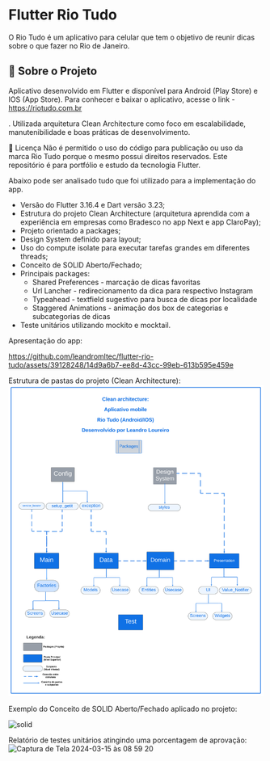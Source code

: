 # Flutter Rio Tudo

O Rio Tudo é um aplicativo para celular que tem o objetivo de reunir dicas sobre o que fazer no Rio de Janeiro.  

<h2>🚀 Sobre o Projeto</h2>
Aplicativo desenvolvido em Flutter e disponível para Android (Play Store) e IOS (App Store).
Para conhecer e baixar o aplicativo, acesse o link - <a href="https://riotudo.com.br" rel="noopener">https://riotudo.com.br</a></p>.
Utilizada arquitetura Clean Architecture como foco em escalabilidade, manutenibilidade e boas práticas de desenvolvimento.

📝 Licença
Não é permitido o uso do código para publicação ou uso da marca Rio Tudo porque o mesmo possui direitos reservados. Este repositório é para portfólio e estudo da tecnologia Flutter.


Abaixo pode ser analisado tudo que foi utilizado para a implementação do app.

 - Versão do Flutter 3.16.4 e Dart versão 3.23;
 - Estrutura do projeto Clean Architecture (arquitetura aprendida com a experiência em empresas como Bradesco no app Next e app ClaroPay);
 - Projeto orientado a packages;
 - Design System definido para layout;
 - Uso do compute isolate para executar tarefas grandes em diferentes threads;
 - Conceito de SOLID Aberto/Fechado;
 -  Principais packages:
    - Shared Preferences - marcação de dicas favoritas 
    - Url Lancher - redirecionamento da dica para respectivo Instagram
    - Typeahead - textfield sugestivo para busca de dicas por localidade 
    - Staggered Animations - animação dos box de categorias e subcategorias de dicas
- Teste unitários utilizando mockito e mocktail.


Apresentação do app:




https://github.com/leandromltec/flutter-rio-tudo/assets/39128248/14d9a6b7-ee8d-43cc-99eb-613b595e459e




Estrutura de pastas do projeto (Clean Architecture):
![til](./assets/images/arquitetura.png)


Exemplo do Conceito de SOLID Aberto/Fechado aplicado no projeto:

![solid](https://github.com/leandromltec/flutter-rio-tudo/assets/39128248/ecddc45d-4d92-4b4d-8025-81779a69db44)


Relatório de testes unitários atingindo uma porcentagem de aprovação:
![Captura de Tela 2024-03-15 às 08 59 20](https://github.com/leandromltec/flutter-rio-tudo/assets/39128248/220b4f59-a91f-4a0b-91ce-f11203ce9194)





